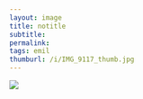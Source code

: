 ```yaml
---
layout: image
title: notitle
subtitle: 
permalink: 
tags: emil
thumburl: /i/IMG_9117_thumb.jpg
---
```

![]({{site.url}}/i/IMG_9117_thumb.jpg)
